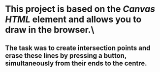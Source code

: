 # This project is based on the ***Canvas HTML*** element and allows you to draw in the browser.\
## The task was to create intersection points and erase these lines by pressing a button, simultaneously from their ends to the centre.
